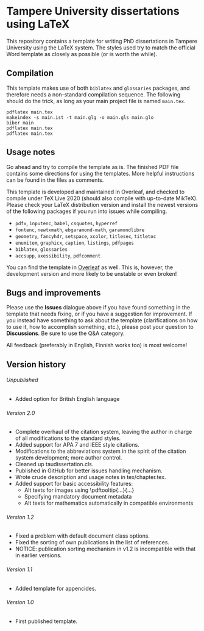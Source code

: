 # Tampere University dissertations using LaTeX

This repository contains a template for writing PhD dissertations in Tampere University using the LaTeX system. The styles used try to match the official Word template as closely as possible (or is worth the while).

## Compilation

This template makes use of both `biblatex` and `glossaries` packages, and therefore needs a non-standard compilation sequence. The following should do the trick, as long as your main project file is named `main.tex`.

```
pdflatex main.tex
makeindex -s main.ist -t main.glg -o main.gls main.glo
biber main
pdflatex main.tex
pdflatex main.tex
```

## Usage notes

Go ahead and try to compile the template as is. The finished PDF file contains some directions for using the templates. More helpful instructions can be found in the files as comments.

This template is developed and maintained in Overleaf, and checked to compile under TeX Live 2020 (should also compile with up-to-date MikTeX). Please check your LaTeX distribution version and install the newest versions of the following packages if you run into issues while compiling.

* `pdfx`, `ìnputenc`, `babel`, `csquotes`, `hyperref`
* `fontenc`, `newtxmath`, `ebgaramond-math`, `garamondlibre`
* `geometry`, `fancyhdr`, `setspace`, `xcolor`, `titlesec`, `titletoc`
* `enumitem`, `graphicx`, `caption`, `listings`, `pdfpages`
* `biblatex`, `glossaries`
* `accsupp`, `axessibility`, `pdfcomment`

You can find the template in [Overleaf](https://www.overleaf.com/read/vsvnkgcfgxmz) as well. This is, however, the development version and more likely to be unstable or even broken!

## Bugs and improvements

Please use the **Issues** dialogue above if you have found something in the template that needs fixing, or if you have a suggestion for improvement. If you instead have something to ask about the template (clarifications on how to use it, how to accomplish something, etc.), please post your question to **Discussions**. Be sure to use the Q&A category.

All feedback (preferably in English, Finnish works too) is most welcome!

## Version history

###### Unpublished

* Added option for British English language

###### Version 2.0

* Complete overhaul of the citation system, leaving the author in charge of all modifications to the standard styles.
* Added support for APA 7 and IEEE style citations.
* Modifications to the abbreviations system in the spirit of the citation system development; more author control.
* Cleaned up taudissertation.cls.
* Published in GitHub for better issues handling mechanism.
* Wrote crude description and usage notes in tex/chapter.tex.
* Added support for basic accessibility features:
  * Alt texts for images using \pdftooltip{...}{...}
  * Specifying mandatory document metadata
  * Alt texts for mathematics automatically in compatible environments

###### Version 1.2

* Fixed a problem with default document class options.
* Fixed the sorting of own publications in the list of references.
* NOTICE: publication sorting mechanism in v1.2 is incompatible with that in earlier versions.

###### Version 1.1
* Added template for appencides.

###### Version 1.0
* First published template.